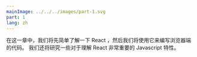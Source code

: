 ```yaml
---
mainImage: ../../../images/part-1.svg
part: 1
lang: zh
---
```


<div class="intro">


<!-- In this part, we will familiarize ourselves with the React-library, which we will be using to write the code that runs in the browser. We will also look at some features of Javascript that are important for understanding React. -->

在这一章中，我们将先简单了解一下 React ，然后我们将使用它来编写浏览器端的代码。 我们还将研究一些对于理解 React 非常重要的 Javascript 特性。

</div>

